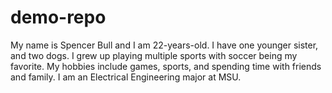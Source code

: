 # demo-repo

My name is Spencer Bull and I am 22-years-old. I have one younger sister, and two dogs. I grew up playing multiple sports with soccer being my favorite. My hobbies include games, sports, and spending time with friends and family. I am an Electrical Engineering major at MSU.
